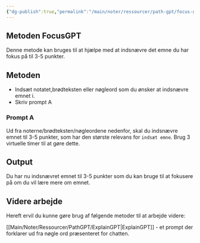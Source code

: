 ```yaml
---
{"dg-publish":true,"permalink":"/main/noter/ressourcer/path-gpt/focus-gpt/","title":"FocusGPT","tags":["læringsmål","systemudvikling","programmering","Portfolie"],"created":"2024-08-21T09:43:28.731+02:00"}
---
```



## Metoden FocusGPT

Denne metode kan bruges til at hjælpe med at indsnævre det emne du har fokus på
til 3-5 punkter.

## Metoden

- Indsæt notatet,brødteksten eller nøgleord som du ønsker at indsnævre emnet i.
- Skriv prompt A

### Prompt A

Ud fra noterne/brødteksten/nøgleordene nedenfor, skal du indsnævre emnet til 3-5
punkter, som har den største relevans for `indsæt emne`. Brug 3 virtuelle timer
til at gøre dette.

## Output

Du har nu indsnævret emnet til 3-5 punkter som du kan bruge til at fokusere på
om du vil lære mere om emnet.

## Videre arbejde
Hereft ervil du kunne gøre brug af følgende metoder til at arbejde videre:

[[Main/Noter/Ressourcer/PathGPT/ExplainGPT\|ExplainGPT]] - et prompt der forklarer ud fra nøgle ord præsenteret for
chatten.

